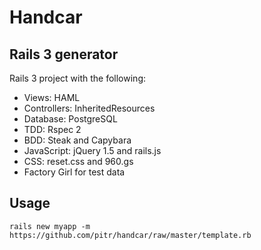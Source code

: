 # Handcar
## Rails 3 generator

Rails 3 project with the following:

- Views: HAML
- Controllers: InheritedResources
- Database: PostgreSQL
- TDD: Rspec 2
- BDD: Steak and Capybara
- JavaScript: jQuery 1.5 and rails.js
- CSS: reset.css and 960.gs
- Factory Girl for test data

## Usage

    rails new myapp -m https://github.com/pitr/handcar/raw/master/template.rb
